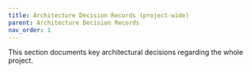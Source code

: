 ```yaml
---
title: Architecture Decision Records (project-wide)
parent: Architecture Decision Records
nav_order: 1
---
```


This section documents key architectural decisions regarding the whole project.